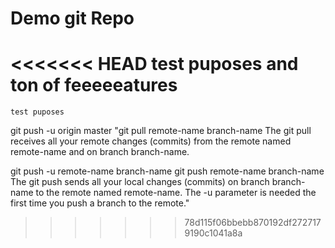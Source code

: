 # Demo git Repo
<<<<<<< HEAD
	test puposes and ton of feeeeeatures
=======
	test puposes
git push -u origin master
"git pull remote-name branch-name
The git pull receives all your remote changes (commits) from the remote named remote-name and on branch branch-name.

git push -u remote-name branch-name
git push remote-name branch-name
The git push sends all your local changes (commits) on branch branch-name to the remote named remote-name. The -u parameter is needed the first time you push a branch to the remote."
>>>>>>> 78d115f06bbebb870192df2727179190c1041a8a
